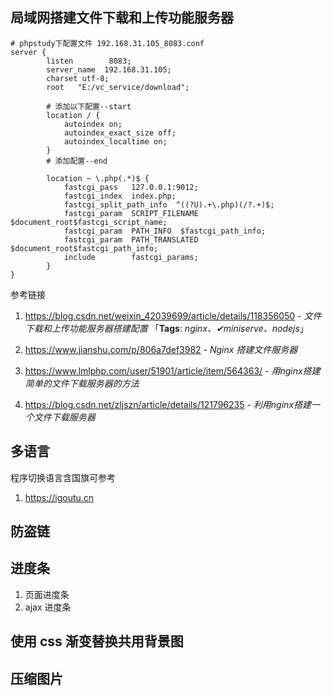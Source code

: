 ## 局域网搭建文件下载和上传功能服务器

```nginx
# phpstudy下配置文件 192.168.31.105_8083.conf
server {
        listen        8083;
        server_name  192.168.31.105;
        charset utf-8;
        root   "E:/vc_service/download";
        
        # 添加以下配置--start
        location / {
            autoindex on;
            autoindex_exact_size off;
            autoindex_localtime on;
        }
        # 添加配置--end
        
        location ~ \.php(.*)$ {
            fastcgi_pass   127.0.0.1:9012;
            fastcgi_index  index.php;
            fastcgi_split_path_info  ^((?U).+\.php)(/?.+)$;
            fastcgi_param  SCRIPT_FILENAME  $document_root$fastcgi_script_name;
            fastcgi_param  PATH_INFO  $fastcgi_path_info;
            fastcgi_param  PATH_TRANSLATED  $document_root$fastcgi_path_info;
            include        fastcgi_params;
        }
}
```

参考链接

1. https://blog.csdn.net/weixin_42039699/article/details/118356050 - *文件下载和上传功能服务器搭建配置* 「**Tags**: *nginx、✔miniserve、nodejs*」

2. https://www.jianshu.com/p/806a7def3982 - *Nginx 搭建文件服务器*

3. https://www.lmlphp.com/user/51901/article/item/564363/ - *用nginx搭建简单的文件下载服务器的方法*

4. https://blog.csdn.net/zljszn/article/details/121796235 - *利用nginx搭建一个文件下载服务器*

## 多语言

程序切换语言含国旗可参考

1. https://igoutu.cn

## 防盗链

## 进度条

1. 页面进度条
2. ajax 进度条

## 使用 css 渐变替换共用背景图

## 压缩图片
